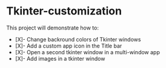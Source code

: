 # Tkinter-customization
This project will demonstrate how to:
- [X]- Change backround colors of Tkinter windows
- [X]- Add a custom app icon in the Title bar
- [X]- Open a second tkinter window in a multi-window app
- [X]- Add images in a tkinter window